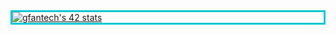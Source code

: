 <div style="position: relative;border: 3px solid #02c7d1;"> <a href="https://github.com/JaeSeoKim/badge42"><img src="https://badge42.vercel.app/api/v2/cli4ewy24004008l5khlx82tq/stats?cursusId=21&coalitionId=284" alt="gfantech's 42 stats" /></a> </div>
